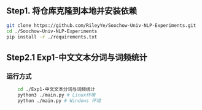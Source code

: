 ## Step1. 将仓库克隆到本地并安装依赖

```bash
git clone https://github.com/RileyYe/Soochow-Univ-NLP-Experiments.git
cd ./Soochow-Univ-NLP-Experiments
pip install -r ./requirements.txt 
```

## Step2.1 Exp1-中文文本分词与词频统计
### 运行方式
```bash
    cd ./Exp1-中文文本分词与词频统计
    python3 ./main.py # Linux环境
    python ./main.py # Windows 环境
```